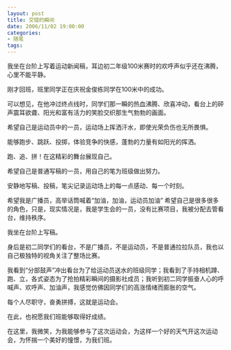 ```yaml
---
layout: post
title: 交错的瞬间
date: 2006/11/02 19:00:00
categories: 
- 随笔
tags: 
---
```


我坐在台阶上写着运动新闻稿，耳边初二年级100米赛时的欢呼声似乎还在沸腾，心里不能平静。

刚才回班，班里同学正在庆祝金俊栋同学在100米中的成功。

可以想见，在他冲过终点线时，同学们那一瞬的热血沸腾、欣喜冲动，看台上的砰声震耳欲聋、阳光和富有活力的笑脸交织那生气勃勃的画面。

希望自己是运动员中的一员，运动场上挥洒汗水，即使光荣负伤也无所畏惧。

能够跑步、跳跃、投掷，体验竞争的快感，蓬勃的力量有如阳光的挥洒。

跑、追、拼！在这精彩的舞台展现自己。

希望自己是普通写稿的一员，用自己的笔为班级做出努力。

安静地写稿、投稿，笔尖记录运动场上的每一点感动、每一个时刻。

希望我是广播员，高举话筒喊着“加油，加油，运动员加油” 希望自己是很多很多的角色，只是，现实情况是，我是学生会的一员，没有比赛项目，我被分配去管看台，维持秩序。

我坐在台阶上写稿。

身后是初二同学们的看台，不是广播员，不是运动员，不是普通拉拉队员，我也以自己极独特的视角关注了整场比赛。

我看到“分部鼓声”冲出看台为了给运动员送水的班级同学；我看到了手持相机蹲、跑、立，各式姿态为了抢拍精彩瞬间的摄影社成员；我听到初二同学振奋人心的呼喊声、欢呼声、加油声，我感觉仿佛因同学们的高涨情绪而膨胀的空气。

每个人尽职守，奋勇拼搏，这就是运动会。

在此，也祝愿我们班能够取得好成绩。

在这里，我微笑，为我能够参与了这次运动会，为这样一个好的天气开这次运动会，为怀揣一个美好的憧憬，为我们班。

